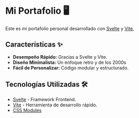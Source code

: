 # Mi Portafolio 🖥️

Este es mi portafolio personal desarrollado con [Svelte](https://svelte.dev/) y [Vite](https://vitejs.dev/), 

## Características ✨

- **Desempeño Rápido:** Gracias a Svelte y Vite.
- **Diseño Minimalista:** Un enfoque retro y de los 2000s
- **Fácil de Personalizar:** Código modular y estructurado.

## Tecnologías Utilizadas 🛠️

- [Svelte](https://svelte.dev/) - Framework Frontend.
- [Vite](https://vitejs.dev/) - Herramienta de desarrollo rápido.
- [CSS Modules](https://github.com/css-modules/css-modules) 
